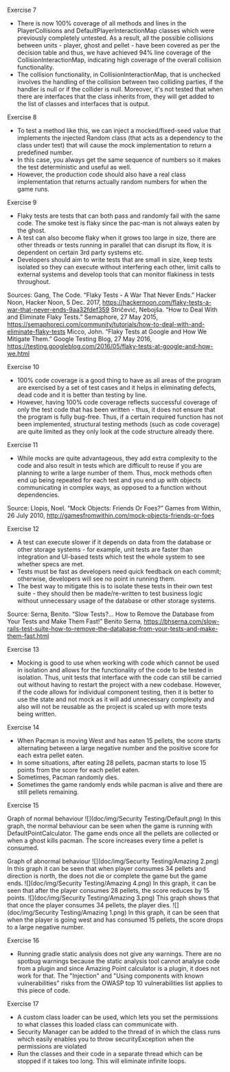 Exercise 7
- There is now 100% coverage of all methods and lines in the PlayerCollisions and DefaultPlayerInteractionMap classes which were previously
completely untested. As a result, all the possible collisions between units - player, ghost and pellet - have been covered as per the decision 
table and thus, we have achieved 94% line coverage of the CollisionInteractionMap, indicating high coverage of the overall collision functionality.
- The collision functionality, in CollisionInteractionMap, that is unchecked involves the handling of the collision between two colliding parties, if the handler is null or if the
collider is null. Moreover, it's not tested that when there are interfaces that the class inherits from, they will get added to the list of classes and interfaces that is output.

Exercise 8
- To test a method like this, we can inject a mocked/fixed-seed value that implements the injected Random class (that acts as a
dependency to the class under test) that will cause the mock implementation to return a predefined number.
- In this case, you always get the same sequence of numbers so it makes the test deterministic and useful as well.
- However, the production code should also have a real class implementation that returns actually random numbers for when the game
runs.

Exercise 9
- Flaky tests are tests that can both pass and randomly fail with the same code. The smoke test is flaky since the pac-man is not always eaten
by the ghost.
- A test can also become flaky when it grows too large in size, there are other threads or tests running in parallel that can disrupt its flow,
it is dependent on certain 3rd party systems etc.
- Developers should aim to write tests that are small in size, keep tests isolated so they can execute without interfering each other, limit
calls to external systems and develop tools that can monitor flakiness in tests throughout.

Sources:
Gang, The Code. “Flaky Tests - A War That Never Ends.” Hacker Noon, Hacker Noon, 5 Dec. 2017, 
<https://hackernoon.com/flaky-tests-a-war-that-never-ends-9aa32fdef359>
Stričević, Nebojša. “How to Deal With and Eliminate Flaky Tests.” Semaphore, 27 May 2015, 
<https://semaphoreci.com/community/tutorials/how-to-deal-with-and-eliminate-flaky-tests>
Micco, John. “Flaky Tests at Google and How We Mitigate Them.” Google Testing Blog, 27 May 2016, 
<https://testing.googleblog.com/2016/05/flaky-tests-at-google-and-how-we.html>

Exercise 10
- 100% code coverage is a good thing to have as all areas of the program are exercised by a set of test cases and it helps in eliminating defects, dead code and it is better than testing
by line. 
- However, having 100% code coverage reflects successful coverage of only the test code that has been written - thus, it does not ensure that the program is fully bug-free.
Thus, if a certain required function has not been implemented, structural testing methods (such as code coverage) are quite limited as they only look at the code structure already there.

Exercise 11
- While mocks are quite advantageous, they add extra complexity to the code and also result in tests which are difficult to reuse if you are planning to write a large number
of them. Thus, mock methods often end up being repeated for each test and you end up with objects communicating in complex ways, as opposed to a function without dependencies.

Source: Llopis, Noel. “Mock Objects: Friends Or Foes?” Games from Within, 26 July 2010, 
<http://gamesfromwithin.com/mock-objects-friends-or-foes>

Exercise 12
- A test can execute slower if it depends on data from the database or other storage systems - for example, unit tests are faster than integration and UI-based tests which test
the whole system to see whether specs are met.
- Tests must be fast as developers need quick feedback on each commit; otherwise, developers will see no point in running them.
- The best way to mitigate this is to isolate these tests in their own test suite - they should then be made/re-written to test business logic without unnecessary 
usage of the database or other storage systems.

Source:
Serna, Benito. “Slow Tests?... How to Remove the Database from Your Tests and Make Them Fast!” Benito Serna, 
<https://bhserna.com/slow-rails-test-suite-how-to-remove-the-database-from-your-tests-and-make-them-fast.html>

Exercise 13
- Mocking is good to use when working with code which cannot be used in isolation and allows for the functionality of the code to be tested in isolation. Thus, unit tests that interface
with the code can still be carried out without having to restart the project with a new codebase. However, if the code allows for individual component testing, then it is better to use
the state and not mock as it will add unnecessary complexity and also will not be reusable as the project is scaled up with more tests being written.

Exercise 14
- When Pacman is moving West and has eaten 15 pellets, the score starts alternating between a large negative number and the positive score for each extra pellet eaten.
- In some situations, after eating 28 pellets, pacman starts to lose 15 points from the score for each pellet eaten.
- Sometimes, Pacman randomly dies.
- Sometimes the game randomly ends while pacman is alive and there are still pellets remaining.

Exercise 15

Graph of normal behaviour
![](doc/img/Security Testing/Default.png)
In this graph, the normal behaviour can be seen when the game is running with DefaultPointCalculator. The game ends once all the pellets are collected or when a ghost kills pacman. The score increases every time a pellet is consumed. 

Graph of abnormal behaviour
![](doc/img/Security Testing/Amazing 2.png)
In this graph it can be seen that when player consumes 34 pellets and direction is north, the does not die or complete the game but the game ends.
![](doc/img/Security Testing/Amazing 4.png)
In this graph, it can be seen that after the player consumes 28 pellets, the score reduces by 15 points.
![](doc/img/Security Testing/Amazing 3.png)
This graph shows that that once the player consumes 34 pellets, the player dies.
![](doc/img/Security Testing/Amazing 1.png)
In this graph, it can be seen that when the player is going west and has consumed 15 pellets, the score drops to a large negative number.

Exercise 16
- Running gradle static analysis does not give any warnings. There are no spotbug warnings because the static analysis tool cannot analyse code from a plugin and since Amazing Point calculator is a plugin, it does not work for that. The "Injection" and "Using components with known vulnerabilities" risks from the OWASP top 10 vulnerabilities list applies to this piece of code. 

Exercise 17
- A custom class loader can be used, which lets you set the permissions to what classes this loaded class can communicate with.
- Security Manager can be added to the thread of in which the class runs which easily enables you to throw securityException when the permissions are violated
- Run the classes and their code in a separate thread which can be stopped if it takes too long. This will eliminate infinite loops.
